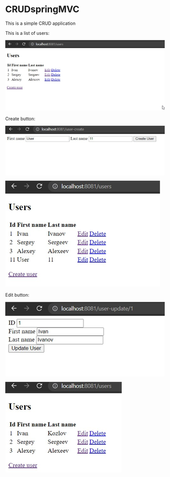 # CRUDspringMVC

This is a simple CRUD application

This is a list of users:

![users](images/users.jpg)

Create button:

![create_button](images/user-create.jpg)


![create_button2](images/user-created.jpg)

Edit button:

![edit_button](images/user-update.jpg)


![edit_button2](images/user-updated.jpg)
